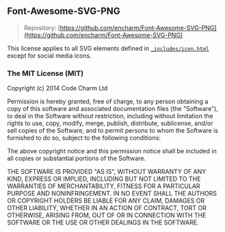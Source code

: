 ## Font-Awesome-SVG-PNG

> Repository: [https://github.com/encharm/Font-Awesome-SVG-PNG](https://github.com/encharm/Font-Awesome-SVG-PNG)

This license applies to all SVG elements defined in [`_includes/icon.html`](https://github.com/AleksandrHovhannisyan/aleksandrhovhannisyan.com/blob/master/src/_includes/icon.html) except for social media icons.

### The MIT License (MIT)

Copyright (c) 2014 Code Charm Ltd

Permission is hereby granted, free of charge, to any person obtaining a copy of
this software and associated documentation files (the "Software"), to deal in
the Software without restriction, including without limitation the rights to
use, copy, modify, merge, publish, distribute, sublicense, and/or sell copies of
the Software, and to permit persons to whom the Software is furnished to do so,
subject to the following conditions:

The above copyright notice and this permission notice shall be included in all
copies or substantial portions of the Software.

THE SOFTWARE IS PROVIDED "AS IS", WITHOUT WARRANTY OF ANY KIND, EXPRESS OR
IMPLIED, INCLUDING BUT NOT LIMITED TO THE WARRANTIES OF MERCHANTABILITY, FITNESS
FOR A PARTICULAR PURPOSE AND NONINFRINGEMENT. IN NO EVENT SHALL THE AUTHORS OR
COPYRIGHT HOLDERS BE LIABLE FOR ANY CLAIM, DAMAGES OR OTHER LIABILITY, WHETHER
IN AN ACTION OF CONTRACT, TORT OR OTHERWISE, ARISING FROM, OUT OF OR IN
CONNECTION WITH THE SOFTWARE OR THE USE OR OTHER DEALINGS IN THE SOFTWARE.
